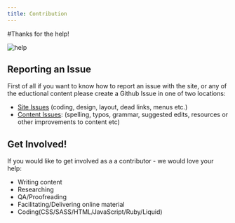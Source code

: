 ```yaml
---
title: Contribution
---
```


#Thanks for the help!

![help](http://tiptoes.ca/wp-content/uploads/2015/03/nicubunu-Help-white1.png)

## Reporting an Issue

First of all if you want to know how to report an issue with the site, or any of the eductional content please create a Github Issue in one of two locations:

*  [Site Issues](https://github.com/emmairwin/mozilla-community-edu/issues)  (coding, design, layout, dead links,  menus etc.)
*  [Content Issues](https://github.com/emmairwin/community_curriculum/issues): (spelling, typos, grammar, suggested edits, resources or other improvements to content etc)


## Get Involved!

If you would like to get involved as a a contributor  - we would love your help:

* Writing content
* Researching
* QA/Proofreading
* Facilitating/Delivering online material
* Coding(CSS/SASS/HTML/JavaScript/Ruby/Liquid)








